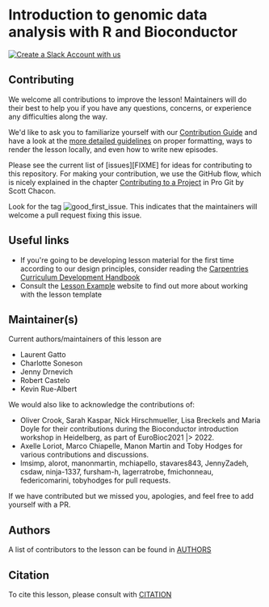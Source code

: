 # Introduction to genomic data analysis with R and Bioconductor

[![Create a Slack Account with us](https://img.shields.io/badge/Create_Slack_Account-The_Carpentries-071159.svg)](https://swc-slack-invite.herokuapp.com/)

## Contributing

We welcome all contributions to improve the lesson! Maintainers will
do their best to help you if you have any questions, concerns, or
experience any difficulties along the way.

We'd like to ask you to familiarize yourself with our [Contribution
Guide](CONTRIBUTING.md) and have a look at the [more detailed
guidelines][lesson-example] on proper formatting, ways to render the
lesson locally, and even how to write new episodes.

Please see the current list of [issues][FIXME] for ideas for
contributing to this repository. For making your contribution, we use
the GitHub flow, which is nicely explained in the chapter
[Contributing to a
Project](http://git-scm.com/book/en/v2/GitHub-Contributing-to-a-Project)
in Pro Git by Scott Chacon.

Look for the tag
![good\_first\_issue](https://img.shields.io/badge/-good%20first%20issue-gold.svg). This
indicates that the maintainers will welcome a pull request fixing this
issue.

## Useful links

- If you're going to be developing lesson material for the first time
  according to our design principles, consider reading the
  [Carpentries Curriculum Development Handbook][cdh]
- Consult the [Lesson Example][lesson-example] website to find out more about
  working with the lesson template

## Maintainer(s)

Current authors/maintainers of this lesson are

- Laurent Gatto
- Charlotte Soneson
- Jenny Drnevich
- Robert Castelo
- Kevin Rue-Albert

We would also like to acknowledge the contributions of:

- Oliver Crook, Sarah Kaspar, Nick Hirschmueller, Lisa Breckels and Maria Doyle for their contributions during the Bioconductor introduction workshop in Heidelberg, as part of EuroBioc2021 |> 2022.
- Axelle Loriot, Marco Chiapelle, Manon Martin and Toby Hodges for various contributions and discussions.
- lmsimp, alorot, manonmartin, mchiapello, stavares843, JennyZadeh, csdaw, ninja-1337, fursham-h, lagerratrobe, fmichonneau, federicomarini, tobyhodges for pull requests.

If we have contributed but we missed you, apologies, and feel free to add yourself with a PR.

## Authors

A list of contributors to the lesson can be found in [AUTHORS](AUTHORS)

## Citation

To cite this lesson, please consult with [CITATION](CITATION)

[lesson-example]: https://carpentries.github.io/lesson-example
[cdh]: https://cdh.carpentries.org



